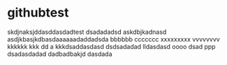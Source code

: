 # githubtest
skdjnaksjddasddasdadtest
dsadadadsd
askdbjkadnasd
asdjkbasjkdbasdaaaaaadaddadsda
bbbbbb
ccccccc
xxxxxxxxx
vvvvvvvv
kkkkkk
kkk
dd
a
kkkdsaddasdasd
dsdsadadad
lldasdasd
oooo
dsad
ppp
dsadasdadad
dadbadbakjd
dasdada
